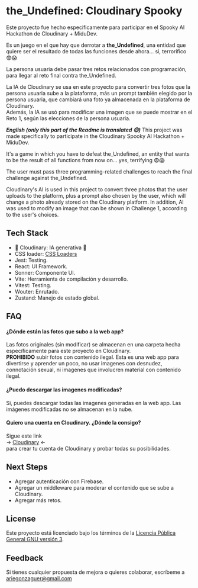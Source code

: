 # the_Undefined: Cloudinary Spooky

Este proyecto fue hecho especificamente para participar en el Spooky AI Hackathon de Cloudinary + MiduDev.

Es un juego en el que hay que derrotar a **the_Undefined**, una entidad que quiere ser el resultado de todas las funciones desde ahora... si, terrorífico 😨😱

La persona usuaria debe pasar tres retos relacionados con programación, para llegar al reto final contra the_Undefined.

La IA de Cloudinary se usa en este proyecto para convertir tres fotos que la persona usuaria sube a la plataforma, más un prompt también elegido por la persona usuaria, que cambiará una foto ya almacenada en la plataforma de Cloudinary.\
Además, la IA se usó para modificar una imagen que se puede mostrar en el Reto 1, según las elecciones de la persona usuaria.

***English (only this part of the Readme is translated 😊)***
This project was made specifically to participate in the Cloudinary Spooky AI Hackathon + MiduDev.

It's a game in which you have to defeat the_Undefined, an entity that wants to be the result of all functions from now on... yes, terrifying 😨😱

The user must pass three programming-related challenges to reach the final challenge against the_Undefined.

Cloudinary's AI is used in this project to convert three photos that the user uploads to the platform, plus a prompt also chosen by the user, which will change a photo already stored on the Cloudinary platform.
In addition, AI was used to modify an image that can be shown in Challenge 1, according to the user's choices.

## Tech Stack

- 🌟 Cloudinary: IA generativa 🌟
- CSS loader: [CSS Loaders](https://css-loaders.com/progress/)
- Jest: Testing.
- React: UI Framework.
- Sonner: Componente UI.
- Vite: Herramienta de compilación y desarrollo.
- Vitest: Testing.
- Wouter: Enrutado.
- Zustand: Manejo de estado global.

## FAQ

#### ¿Dónde están las fotos que subo a la web app?

Las fotos originales (sin modificar) se almacenan en una carpeta hecha específicamente para este proyecto en Cloudinary.\
**PROHIBIDO** subir fotos con contenido ilegal. Esta es una web app para divertirse y aprender un poco, no usar imagenes con desnudez, connotación sexual, ni imagenes que involucren material con contenido ilegal.

#### ¿Puedo descargar las imagenes modificadas?

Si, puedes descargar todas las imagenes generadas en la web app. Las imágenes modificadas no se almacenan en la nube.

#### Quiero una cuenta en Cloudinary. ¿Dónde la consigo?

Sigue este link\
-> [Cloudinary](https://cloudinary.com/invites/lpov9zyyucivvxsnalc5/ybfzlawop0j6u8md0mkg?t=default) <-\
para crear tu cuenta de Cloudinary y probar todas su posibilidades.

## Next Steps

- Agregar autenticación con Firebase.
- Agregar un middleware para moderar el contenido que se sube a Cloudinary.
- Agregar más retos.

## License

Este proyecto está licenciado bajo los términos de la [Licencia Pública General GNU versión 3](https://www.gnu.org/licenses/gpl-3.0.html).

## Feedback

Si tienes cualquier propuesta de mejora o quieres colaborar, escríbeme a ariegonzaguer@gmail.com
